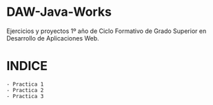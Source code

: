 # DAW-Java-Works
Ejercicios y proyectos 1º año de Ciclo Formativo de Grado Superior en Desarrollo de Aplicaciones Web.

# INDICE
	- Practica 1
	- Practica 2
	- Practica 3